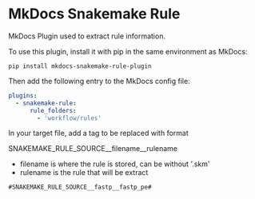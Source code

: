 # MkDocs Snakemake Rule

MkDocs Plugin used to extract rule information.

To use this plugin, install it with pip in the same environment as MkDocs:

```
pip install mkdocs-snakemake-rule-plugin
```

Then add the following entry to the MkDocs config file:

```yml
plugins:
  - snakemake-rule:
      rule_folders:
        - 'workflow/rules'
```

In your target file, add a tag to be replaced with format

SNAKEMAKE_RULE_SOURCE__filename__rulename

- filename is where the rule is stored, can be without '.skm'
- rulename is the rule that will be extract


```
#SNAKEMAKE_RULE_SOURCE__fastp__fastp_pe#
```
